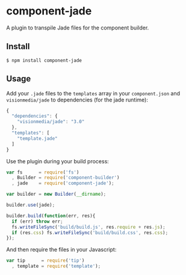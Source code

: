 # component-jade

  A plugin to transpile Jade files for the component builder.

## Install

    $ npm install component-jade

## Usage
  
  Add your `.jade` files to the `templates` array in your `component.json`
  and  `visionmedia/jade` to dependencies (for the jade runtime):

  ```js
  {
    "dependencies": {
      "visionmedia/jade": "3.0"
    },
    "templates": [
      "template.jade"
    ]
  }
  ```

  Use the plugin during your build process:

  ```js
  var fs      = require('fs')
    , Builder = require('component-builder')
    , jade    = require('component-jade');

  var builder = new Builder(__dirname);

  builder.use(jade);

  builder.build(function(err, res){
    if (err) throw err;
    fs.writeFileSync('build/build.js', res.require + res.js);
    if (res.css) fs.writeFileSync('build/build.css', res.css);
  });
  ```

  And then require the files in your Javascript:

  ```js
  var tip      = require('tip')
    , template = require('template');
  ```
